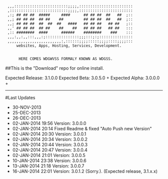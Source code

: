      ,,,::::::::::::::::::::::::;;;;,::::::::::::::::::::::::
     ,::::::::::::::::::::::::::;;;;,::::::::::::::::::::::::
     ,:; ## ## ##  #####     ####      ## ## ##  ##   ##  ;::
     ,,; ## ## ##  ## ##    ##         ## ## ##  ##   ##  ;::
     ,,; ## ## ##  ##  ##  ##   ####   ## ## ##   ## ##   ;::
     ,,' ## ## ##  ## ##    ##    ##   ## ## ##   ## ##   :::
     ,:: ########  ####      ######    ########    ###    :::
     ,,,:,,:,,:::,,,:;:::::::::::::::;;;:::;:;:::::::::::::::
     ,,,,,,,,,,,,,,,,,,,,,,,,:,::::::;;;;:::::;;;;::::;;;;:::
    	 websites, Apps, Hosting, Services, Development.     


          HERE COMES WDGWVSS FORMALY KNOWN AS WDGSS.

##This is the "Download" repo for online install.

Expected Release: 3.1.0.0
Expected Beta:    3.0.5.0 +
Expected Alpha:   3.0.0.0 +

---

#Last Updates
 * 30-NOV-2013
 * 25-DEC-2013
 * 26-DEC-2013
 * 02-JAN-2014 19:56 Version: 3.0.0.0
 * 02-JAN-2014 20:14 Fixed Readme & fixed "Auto Push new Version"
 * 02-JAN-2014 20:30 Version: 3.0.0.1
 * 02-JAN-2014 20:34 Version: 3.0.0.2
 * 02-JAN-2014 20:44 Version: 3.0.0.3
 * 02-JAN-2014 20:47 Version: 3.0.0.4
 * 02-JAN-2014 21:01 Version: 3.0.0.5
 * 10-JAN-2014 23:38 Version: 3.0.0.6
 * 13-JAN-2014 21:18 Version: 3.0.0.7
 * 16-JAN-2014 22:01 Version: 3.0.1.2 (Sorry.). (Expected release, 3.1.x.x)